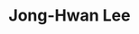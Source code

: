 ---
title: "Jong-Hwan Lee"
presenter_id: jong-hwan_lee
layout: member_all_presentations
permalink: /member_full_publications/:presenter_id/
---